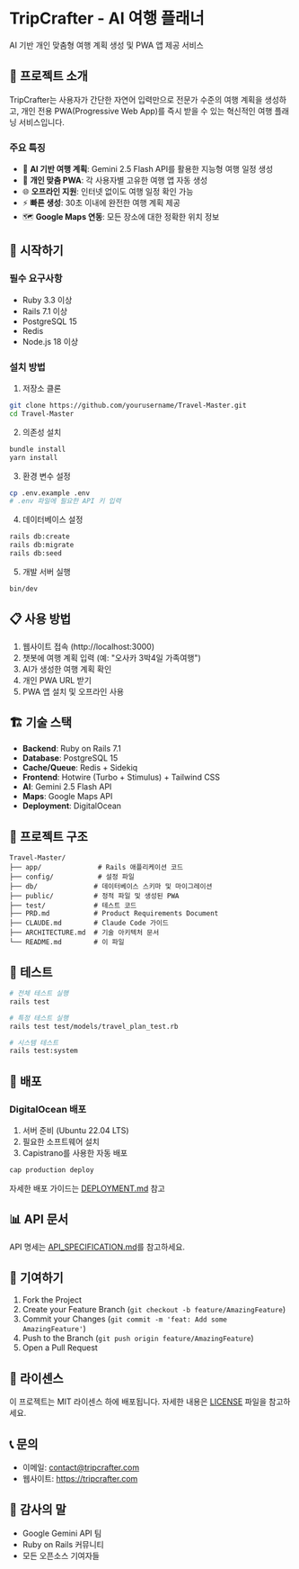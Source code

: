 # TripCrafter - AI 여행 플래너

AI 기반 개인 맞춤형 여행 계획 생성 및 PWA 앱 제공 서비스

## 🌟 프로젝트 소개

TripCrafter는 사용자가 간단한 자연어 입력만으로 전문가 수준의 여행 계획을 생성하고, 개인 전용 PWA(Progressive Web App)를 즉시 받을 수 있는 혁신적인 여행 플래닝 서비스입니다.

### 주요 특징

- 🤖 **AI 기반 여행 계획**: Gemini 2.5 Flash API를 활용한 지능형 여행 일정 생성
- 📱 **개인 맞춤 PWA**: 각 사용자별 고유한 여행 앱 자동 생성
- 🌐 **오프라인 지원**: 인터넷 없이도 여행 일정 확인 가능
- ⚡ **빠른 생성**: 30초 이내에 완전한 여행 계획 제공
- 🗺️ **Google Maps 연동**: 모든 장소에 대한 정확한 위치 정보

## 🚀 시작하기

### 필수 요구사항

- Ruby 3.3 이상
- Rails 7.1 이상
- PostgreSQL 15
- Redis
- Node.js 18 이상

### 설치 방법

1. 저장소 클론
```bash
git clone https://github.com/yourusername/Travel-Master.git
cd Travel-Master
```

2. 의존성 설치
```bash
bundle install
yarn install
```

3. 환경 변수 설정
```bash
cp .env.example .env
# .env 파일에 필요한 API 키 입력
```

4. 데이터베이스 설정
```bash
rails db:create
rails db:migrate
rails db:seed
```

5. 개발 서버 실행
```bash
bin/dev
```

## 📋 사용 방법

1. 웹사이트 접속 (http://localhost:3000)
2. 챗봇에 여행 계획 입력 (예: "오사카 3박4일 가족여행")
3. AI가 생성한 여행 계획 확인
4. 개인 PWA URL 받기
5. PWA 앱 설치 및 오프라인 사용

## 🏗️ 기술 스택

- **Backend**: Ruby on Rails 7.1
- **Database**: PostgreSQL 15
- **Cache/Queue**: Redis + Sidekiq
- **Frontend**: Hotwire (Turbo + Stimulus) + Tailwind CSS
- **AI**: Gemini 2.5 Flash API
- **Maps**: Google Maps API
- **Deployment**: DigitalOcean

## 📁 프로젝트 구조

```
Travel-Master/
├── app/              # Rails 애플리케이션 코드
├── config/           # 설정 파일
├── db/              # 데이터베이스 스키마 및 마이그레이션
├── public/          # 정적 파일 및 생성된 PWA
├── test/            # 테스트 코드
├── PRD.md           # Product Requirements Document
├── CLAUDE.md        # Claude Code 가이드
├── ARCHITECTURE.md  # 기술 아키텍처 문서
└── README.md        # 이 파일
```

## 🧪 테스트

```bash
# 전체 테스트 실행
rails test

# 특정 테스트 실행
rails test test/models/travel_plan_test.rb

# 시스템 테스트
rails test:system
```

## 🚢 배포

### DigitalOcean 배포

1. 서버 준비 (Ubuntu 22.04 LTS)
2. 필요한 소프트웨어 설치
3. Capistrano를 사용한 자동 배포

```bash
cap production deploy
```

자세한 배포 가이드는 [DEPLOYMENT.md](docs/DEPLOYMENT.md) 참고

## 📊 API 문서

API 명세는 [API_SPECIFICATION.md](docs/API_SPECIFICATION.md)를 참고하세요.

## 🤝 기여하기

1. Fork the Project
2. Create your Feature Branch (`git checkout -b feature/AmazingFeature`)
3. Commit your Changes (`git commit -m 'feat: Add some AmazingFeature'`)
4. Push to the Branch (`git push origin feature/AmazingFeature`)
5. Open a Pull Request

## 📝 라이센스

이 프로젝트는 MIT 라이센스 하에 배포됩니다. 자세한 내용은 [LICENSE](LICENSE) 파일을 참고하세요.

## 📞 문의

- 이메일: contact@tripcrafter.com
- 웹사이트: https://tripcrafter.com

## 🙏 감사의 말

- Google Gemini API 팀
- Ruby on Rails 커뮤니티
- 모든 오픈소스 기여자들